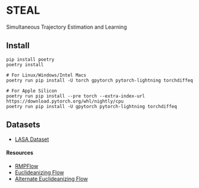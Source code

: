 # STEAL
Simultaneous Trajectory Estimation and Learning

## Install

```
pip install poetry
poetry install

# For Linux/Windows/Intel Macs
poetry run pip install -U torch gpytorch pytorch-lightning torchdiffeq

# For Apple Silicon
poetry run pip install --pre torch --extra-index-url https://download.pytorch.org/whl/nightly/cpu
poetry run pip install -U gpytorch pytorch-lightning torchdiffeq
```

## Datasets

- [LASA Dataset](https://cs.stanford.edu/people/khansari/download.html)

#### Resources

- [RMPFlow](https://github.com/mrana6/hgrmpflow)
- [Euclideanizing Flow](https://github.com/mrana6/euclideanizing_flows)
- [Alternate Euclideanizing Flow](https://github.com/nash169/learn-diffeomorphism)
